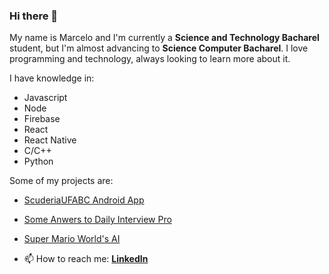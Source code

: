 ### Hi there 👋

My name is Marcelo and I'm currently a **Science and Technology Bacharel** student, but I'm almost advancing to **Science Computer Bacharel**. I love programming and technology, always looking to learn more about it.

I have knowledge in: 
 - Javascript
 - Node
 - Firebase 
 - React
 - React Native
 - C/C++ 
 - Python

Some of my projects are:
 - [ScuderiaUFABC Android App](https://github.com/ScudEletronica/appScuderiaUFABC)
 - [Some Anwers to Daily Interview Pro](https://github.com/MarceloCFSF/Daily-Interview-Pro)
 - [Super Mario World's AI](https://github.com/MarceloCFSF/Super-Mario-World)

- 📫 How to reach me: **[LinkedIn](https://www.linkedin.com/in/marcelo-cfsf-1b035a16b/)**

<!--
**MarceloCFSF/MarceloCFSF** is a ✨ _special_ ✨ repository because its `README.md` (this file) appears on your GitHub profile.

Here are some ideas to get you started:

- 🔭 I’m currently working on ...
- 🌱 I’m currently learning ...
- 👯 I’m looking to collaborate on ...
- 🤔 I’m looking for help with ...
- 💬 Ask me about ...
- 📫 How to reach me: ...
- 😄 Pronouns: ...
- ⚡ Fun fact: ...
-->
